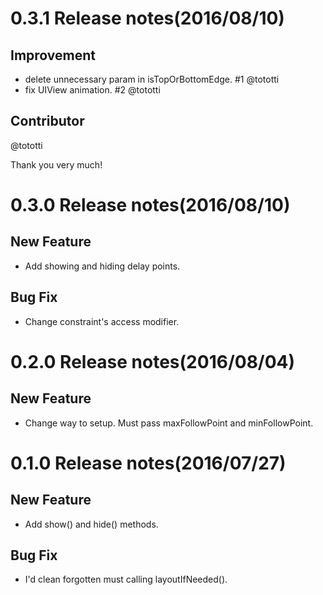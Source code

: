 # 0.3.1 Release notes(2016/08/10)
## Improvement
- delete unnecessary param in isTopOrBottomEdge. #1 @tototti
- fix UIView animation. #2 @tototti

## Contributor
@tototti

Thank you very much!

# 0.3.0 Release notes(2016/08/10)
## New Feature
- Add showing and hiding delay points.

## Bug Fix
- Change constraint's access modifier.

# 0.2.0 Release notes(2016/08/04)
## New Feature
- Change way to setup. Must pass maxFollowPoint and minFollowPoint.

# 0.1.0 Release notes(2016/07/27)
## New Feature
- Add show() and hide() methods.

## Bug Fix
- I'd clean forgotten must calling layoutIfNeeded().

